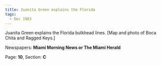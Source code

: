 ```yaml
---  
title: Juanita Green explains the Florida  
tags:  
  - Dec 1963  
---  
```

  
Juanita Green explains the Florida bulkhead lines. [Map and photo of Boca Chita and Ragged Keys.]  
  
Newspapers: **Miami Morning News or The Miami Herald**  
  
Page: **10**, Section: **C** 
